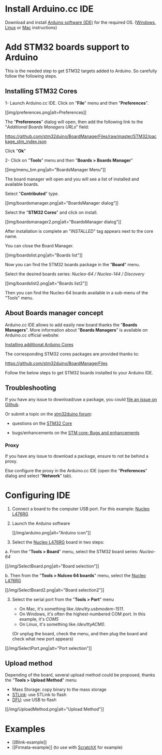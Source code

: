 # Install Arduino.cc IDE
Download and install [Arduino software (IDE)](https://www.arduino.cc/en/Main/Software) for the required OS.
([Windows](https://www.arduino.cc/en/Guide/Windows), [Linux](https://www.arduino.cc/en/Guide/linux) or [Mac](https://www.arduino.cc/en/Guide/MacOSX) instructions)

# Add STM32 boards support to Arduino
This is the needed step to get STM32 targets added to Arduino.
So carefully follow the following steps.

## Installing STM32 Cores

1- Launch Arduino.cc IDE. Click on "**File**" menu and then "**Preferences**".

[[img/preferences.png|alt=Preferences]]

The "**Preferences**" dialog will open, then add the following link to the "*Additional Boards Managers URLs*" field:

https://github.com/stm32duino/BoardManagerFiles/raw/master/STM32/package_stm_index.json

Click "**Ok**"

2- Click on "**Tools**" menu and then "**Boards > Boards Manager**"

[[img/menu_bm.png|alt="BoardsManager Menu"]]

The board manager will open and you will see a list of installed and available boards. 

Select "**Contributed**" type.

[[img/boardsmanager.png|alt="BoardsManager dialog"]]

Select the "**STM32 Cores**" and click on install.

[[img/boardsmanager2.png|alt="BoardsManager dialog"]]

After installation is complete an "*INSTALLED*" tag appears next to the core name. 

You can close the Board Manager.

[[img/boardslist.png|alt="Boards list"]]

Now you can find the STM32 boards package in the "**Board**" menu.

Select the desired boards series: _Nucleo-64 / Nucleo-144 / Discovery_

[[img/boardslist2.png|alt="Boards list2"]]

Then you can find the Nucleo-64 boards available in a sub-menu of the "Tools" menu.

## About Boards manager concept
Arduino.cc IDE allows to add easily new board thanks the "**Boards Managers**".
More information about "**Boards Managers**" is available on Arduino.cc official website:

[Installing additional Arduino Cores](https://www.arduino.cc/en/guide/cores)

The corresponding STM32 cores packages are provided thanks to:

https://github.com/stm32duino/BoardManagerFiles

Follow the below steps to get STM32 boards installed to your Arduino IDE.

## Troubleshooting

If you have any issue to download/use a package, you could [file an issue on Github](https://github.com/stm32duino/BoardManagerFiles/issues/new).

Or submit a topic on the [stm32duino forum](http://stm32duino.com):

 * questions on the [STM32 Core](http://stm32duino.com/viewforum.php?f=48)

 * bugs/enhancements on the [STM core: Bugs and enhancements](http://stm32duino.com/viewforum.php?f=49)

### Proxy
If you have any issue to download a package, ensure to not be behind a proxy.

Else configure the proxy in the Arduino.cc IDE (open the "**Preferences**" dialog and select "**Network**" tab).

# Configuring IDE 
1. Connect a board to the computer USB port. For this example: [Nucleo L476RG](http://www.st.com/en/evaluation-tools/nucleo-l476rg.html)

2. Launch the Arduino software

    [[/img/arduino.png|alt="Arduino icon"]]

3. Select the [Nucleo L476RG](http://www.st.com/en/evaluation-tools/nucleo-l476rg.html) board in two steps:

a. From the "**Tools > Board**" menu, select the STM32 board series: _Nucleo-64_

  [[/img/SelectBoard.png|alt="Board selection"]]

b. Then from the "**Tools > Nulceo 64 boards**" menu, select the [Nucleo L476RG](http://www.st.com/en/evaluation-tools/nucleo-l476rg.html)

  [[/img/SelectBoard2.png|alt="Board selection2"]]

3. Select the serial port from the "**Tools > Port**" menu

    * On Mac, it's something like _/dev/tty.usbmodem-1511_.
    * On Windows, it's often the highest-numbered COM port. In this example, it's _COM5_
    * On Linux, it's something like _/dev/ttyACM0_.

    (Or unplug the board, check the menu, and then plug the board and check what new port appears)

  [[/img/SelectPort.png|alt="Port selection"]]

## Upload method
Depending of the board, several upload method could be proposed, thanks the "**Tools > Upload Method**" menu
* Mass Storage: copy binary to the mass storage
* [STLink](http://www.st.com/en/development-tools/st-link-v2.html): use STLink to flash
* [DFU](https://en.wikipedia.org/wiki/USB#Device_Firmware_Upgrade): use USB to flash

[[/img/UploadMethod.png|alt="Upload Method"]]

# Examples
* [[Blink-example]]
* [[Firmata-example]] (to use with [ScratchX](http://scratchx.org/) for example)
